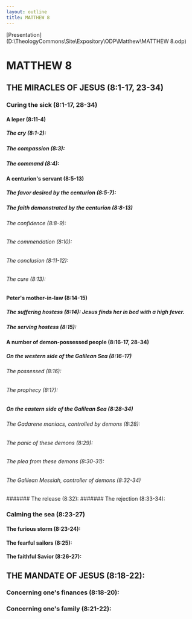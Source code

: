 ```yaml
---
layout: outline
title: MATTHEW 8
---
```

[Presentation](D:\TheologyCommons\Site\Expository\ODP\Matthew\MATTHEW 8.odp)
# MATTHEW 8
## THE MIRACLES OF JESUS (8:1-17, 23-34) 
###  Curing the sick (8:1-17, 28-34) 
####  A leper (8:11-4) 
#####  The cry (8:1-2): 
#####  The compassion (8:3): 
#####  The command (8:4): 
####  A centurion\'s servant (8:5-13) 
#####  The favor desired by the centurion (8:5-7): 
#####  The faith demonstrated by the centurion (8:8-13) 
######  The confidence (8:8-9): 
######  The commendation (8:10): 
######  The conclusion (8:11-12): 
######  The cure (8:13): 
####  Peter\'s mother-in-law (8:14-15) 
#####  The suffering hostess (8:14): Jesus finds her in bed with a high fever. 
#####  The serving hostess (8:15): 
####  A number of demon-possessed people (8:16-17, 28-34) 
#####  On the western side of the Galilean Sea (8:16-17) 
######  The possessed (8:16): 
######  The prophecy (8:17): 
#####  On the eastern side of the Galilean Sea (8:28-34) 
######  The Gadarene maniacs, controlled by demons (8:28): 
######  The panic of these demons (8:29): 
######  The plea from these demons (8:30-31): 
######  The Galilean Messiah, controller of demons (8:32-34) 
#######  The release (8:32): 
#######  The rejection (8:33-34): 
###  Calming the sea (8:23-27) 
####  The furious storm (8:23-24): 
####  The fearful sailors (8:25): 
####  The faithful Savior (8:26-27): 
## THE MANDATE OF JESUS (8:18-22): 
###  Concerning one\'s finances (8:18-20): 
###  Concerning one\'s family (8:21-22): 
